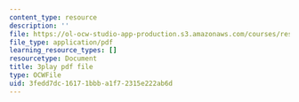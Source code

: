 ```yaml
---
content_type: resource
description: ''
file: https://ol-ocw-studio-app-production.s3.amazonaws.com/courses/res-18-009-learn-differential-equations-up-close-with-gilbert-strang-and-cleve-moler-fall-2015/3fedd7dc16171bbba1f72315e222ab6d_0hx59wYpFyY.pdf
file_type: application/pdf
learning_resource_types: []
resourcetype: Document
title: 3play pdf file
type: OCWFile
uid: 3fedd7dc-1617-1bbb-a1f7-2315e222ab6d
---
```

